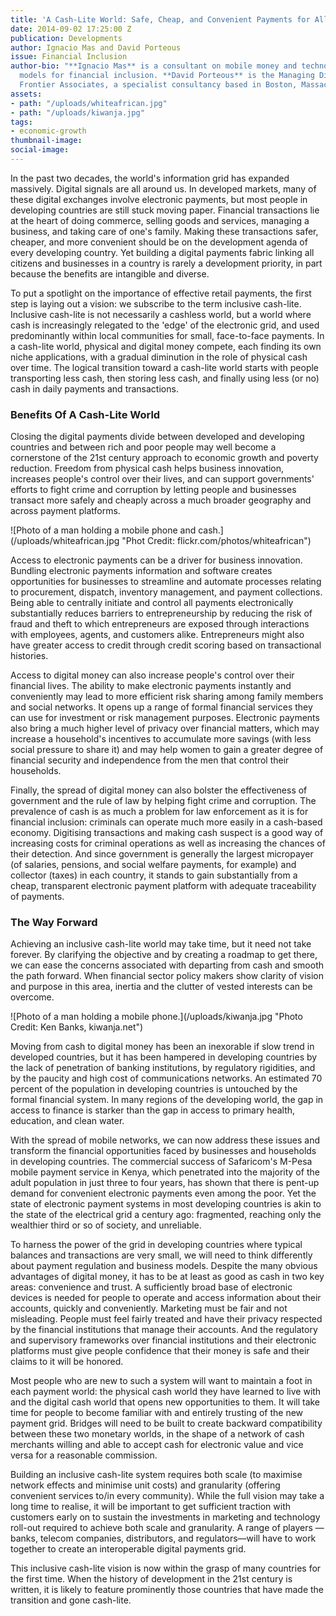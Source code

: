 ```yaml
---
title: 'A Cash-Lite World: Safe, Cheap, and Convenient Payments for All'
date: 2014-09-02 17:25:00 Z
publication: Developments
author: Ignacio Mas and David Porteous
issue: Financial Inclusion
author-bio: "**Ignacio Mas** is a consultant on mobile money and technology-enabled
  models for financial inclusion. **David Porteous** is the Managing Director of Bankable
  Frontier Associates, a specialist consultancy based in Boston, Massachusetts, USA."
assets:
- path: "/uploads/whiteafrican.jpg"
- path: "/uploads/kiwanja.jpg"
tags:
- economic-growth
thumbnail-image:
social-image:
---
```


<p>In the past two decades, the world's information grid has expanded massively. Digital signals are all around us. In developed markets, many of these digital exchanges involve electronic payments, but most people in developing countries are still stuck moving paper. Financial transactions lie at the heart of doing commerce, selling goods and services, managing a business, and taking care of one's family. Making these transactions safer, cheaper, and more convenient should be on the development agenda of every developing country. Yet building a digital payments fabric linking all citizens and businesses in a country is rarely a development priority, in part because the benefits are intangible and diverse.</p>


  
<p>To put a spotlight on the importance of effective retail payments, the first step is laying out a vision: we subscribe to the term inclusive cash-lite. Inclusive cash-lite is not necessarily a cashless world, but a world where cash is increasingly relegated to the 'edge' of the electronic grid, and used predominantly within local communities for small, face-to-face payments. In a cash-lite world, physical and digital money compete, each finding its own niche applications, with a gradual diminution in the role of physical cash over time. The logical transition toward a cash-lite world starts with people transporting less cash, then storing less cash, and finally using less (or no) cash in daily payments and transactions.</p>
<h3>Benefits Of A Cash-Lite World</h3>
<p>Closing the digital payments divide between developed and developing countries and between rich and poor people may well become a cornerstone of the 21st century approach to economic growth and poverty reduction. Freedom from physical cash helps business innovation, increases people's control over their lives, and can support governments' efforts to fight crime and corruption by letting people and businesses transact more safely and cheaply across a much broader geography and across payment platforms. </p>
![Photo of a man holding a mobile phone and cash.](/uploads/whiteafrican.jpg "Phot Credit: flickr.com/photos/whiteafrican") 
  <p>Access to electronic payments can be a driver for business innovation. Bundling electronic payments information and software creates opportunities for businesses to streamline and automate processes relating to procurement, dispatch, inventory management, and payment collections. Being able to centrally initiate and control all payments electronically substantially reduces barriers to entrepreneurship by reducing the risk of fraud and theft to which entrepreneurs are exposed through interactions with employees, agents, and customers alike. Entrepreneurs might also have greater access to credit through credit scoring based on transactional histories.</p>
  <p>Access to digital money can also increase people's control over their financial lives. The ability to make electronic payments instantly and conveniently may lead to more efficient risk sharing among family members and social networks. It opens up a range of formal financial services they can use for investment or risk management purposes. Electronic payments also bring a much higher level of privacy over financial matters, which may increase a household's incentives to accumulate more savings (with less social pressure to share it) and may help women to gain a greater degree of financial security and independence from the men that control their households.</p>
  <p>Finally, the spread of digital money can also bolster the effectiveness of government and the rule of law by helping fight crime and corruption. The prevalence of cash is as much a problem for law enforcement as it is for financial inclusion: criminals can operate much more easily in a cash-based economy. Digitising transactions and making cash suspect is a good way of increasing costs for criminal operations as well as increasing the chances of their detection. And since government is generally the largest micropayer (of salaries, pensions, and social welfare payments, for example) and collector (taxes) in each country, it stands to gain substantially from a cheap, transparent electronic payment platform with adequate traceability of payments.</p>
<h3>The Way Forward</h3>
  <p>Achieving an inclusive cash-lite world may take time, but it need not take forever. By clarifying the objective and by creating a roadmap to get there, we can ease the concerns associated with departing from cash and smooth the path forward. When financial sector policy makers show clarity of vision and purpose in this area, inertia and the clutter of vested interests can be overcome. </p>
  ![Photo of a man holding a mobile phone.](/uploads/kiwanja.jpg "Photo Credit: Ken Banks, kiwanja.net")
  <p>Moving from cash to digital money has been an inexorable if slow trend in developed countries, but it has been hampered in developing countries by the lack of penetration of banking institutions, by regulatory rigidities, and by the paucity and high cost of communications networks. An estimated 70 percent of the population in developing countries is untouched by the formal financial system. In many regions of the developing world, the gap in access to finance is starker than the gap in access to primary health, education, and clean water.</p>
  <p>With the spread of mobile networks, we can now address these issues and transform the financial opportunities faced by businesses and households in developing countries. The commercial success of Safaricom's M-Pesa mobile payment service in Kenya, which penetrated into the majority of the adult population in just three to four years, has shown that there is pent-up demand for convenient electronic payments even among the poor. Yet the state of electronic payment systems in most developing countries is akin to the state of the electrical grid a century ago: fragmented, reaching only the wealthier third or so of society, and unreliable.</p>
  <p>To harness the power of the grid in developing countries where typical balances and transactions are very small, we will need to think differently about payment regulation and business models. Despite the many obvious advantages of digital money, it has to be at least as good as cash in two key areas: convenience and trust. A sufficiently broad base of electronic devices is needed for people to operate and access information about their accounts, quickly and conveniently. Marketing must be fair and not misleading. People must feel fairly treated and have their privacy respected by the financial institutions that manage their accounts. And the regulatory and supervisory frameworks over financial institutions and their electronic platforms must give people confidence that their money is safe and their claims to it will be honored.</p>
  <p>Most people who are new to such a system will want to maintain a foot in each payment world: the physical cash world they have learned to live with and the digital cash world that opens new opportunities to them. It will take time for people to become familiar with and entirely trusting of the new payment grid. Bridges will need to be built to create backward compatibility between these two monetary worlds, in the shape of a network of cash merchants willing and able to accept cash for electronic value and vice versa for a reasonable commission.</p>
  <p>Building an inclusive cash-lite system requires both scale (to maximise network effects and minimise unit costs) and granularity (offering convenient services to/in every community). While the full vision may take a long time to realise, it will be important to get sufficient traction with customers early on to sustain the investments in marketing and technology roll-out required to achieve both scale and granularity. A range of players — banks, telecom companies, distributors, and regulators—will have to work together to create an interoperable digital payments grid.</p>
  <p>This inclusive cash-lite vision is now within the grasp of many countries for the first time. When the history of development in the 21st century is written, it is likely to feature prominently those countries that have made the transition and gone cash-lite.</p>
